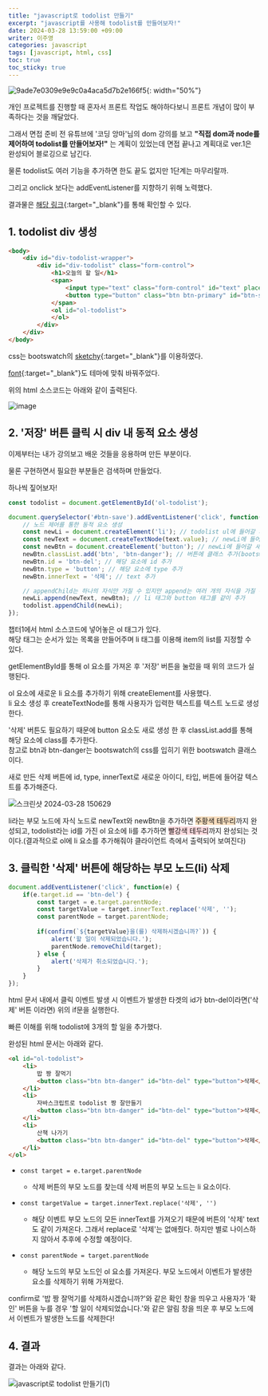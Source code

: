 ```yaml
---
title: "javascript로 todolist 만들기"
excerpt: "javascript를 사용해 todolist를 만들어보자!"
date: 2024-03-28 13:59:00 +09:00
writer: 이주영
categories: javascript
tags: [javascript, html, css]
toc: true
toc_sticky: true
---
```

![9ade7e0309e9e9c0a4aca5d7b2e166f5](https://github.com/hobbyscripterII/to-do-list.io/assets/135996109/d7121bcf-2bcf-4b38-b76a-7e03b613f93c){: width="50%"}

개인 프로젝트를 진행할 때 혼자서 프론트 작업도 해야하다보니 프론트 개념이 많이 부족하다는 것을 깨달았다.

그래서 면접 준비 전 유튜브에 '코딩 앙마'님의 dom 강의를 보고 **"직접 dom과 node를 제어하여 todolist를 만들어보자!"** 는 계획이 있었는데 면접 끝나고 계획대로 ver.1은 완성되어 블로깅으로 남긴다.

물론 todolist도 여러 기능을 추가하면 한도 끝도 없지만 1단계는 마무리랄까.

그리고 onclick 보다는 addEventListener를 지향하기 위해 노력했다.

결과물은 [해당 링크](https://hobbyscripterii.github.io/to-do-list.io/){:target="_blank"}를 통해 확인할 수 있다.

## 1. todolist div 생성

```html
<body>
    <div id="div-todolist-wrapper">
        <div id="div-todolist" class="form-control">
            <h1>오늘의 할 일</h1>
            <span>
                <input type="text" class="form-control" id="text" placeholder="할 일을 입력해주세요.">
                <button type="button" class="btn btn-primary" id="btn-save">저장</button>
            </span>
            <ol id="ol-todolist">
            </ol>
        </div>
    </div>
</body>
```
css는 bootswatch의 [sketchy](https://bootswatch.com/sketchy/){:target="_blank"}를 이용하였다.

[font](https://beomdolee.com/%EC%82%AC%EA%B0%81%EC%82%AC%EA%B0%81/){:target="_blank"}도 테마에 맞춰 바꿔주었다.

위의 html 소스코드는 아래와 같이 출력된다.

![image](https://github.com/hobbyscripterII/to-do-list.io/assets/135996109/e649b661-85ca-4144-8f1e-3947d3e3831d)

## 2. '저장' 버튼 클릭 시 div 내 동적 요소 생성

이제부터는 내가 강의보고 배운 것들을 응용하며 만든 부분이다.

물론 구현하면서 필요한 부분들은 검색하며 만들었다.

하나씩 짚어보자!

```js
const todolist = document.getElementById('ol-todolist');

document.querySelector('#btn-save').addEventListener('click', function() {
    // 노드 제어를 통한 동적 요소 생성
    const newLi = document.createElement('li'); // todolist ul에 들어갈 새로운 요소 추가
    const newText = document.createTextNode(text.value); // newLi에 들어갈 새로운 텍스트 노드 추가
    const newBtn = document.createElement('button'); // newLi에 들어갈 새로운 요소 추가
    newBtn.classList.add('btn', 'btn-danger'); // 버튼에 클래스 추가(bootswatch 클래스)
    newBtn.id = 'btn-del'; // 해당 요소에 id 추가
    newBtn.type = 'button'; // 해당 요소에 type 추가
    newBtn.innerText = '삭제'; // text 추가

    // appendChild는 하나의 자식만 가질 수 있지만 append는 여러 개의 자식을 가질 수 있다.
    newLi.append(newText, newBtn); // li 태그와 button 태그를 같이 추가
    todolist.appendChild(newLi);
});
```

챕터1에서 html 소스코드에 넣어놓은 ol 태그가 있다. <br> 해당 태그는 순서가 있는 목록을 만들어주며 li 태그를 이용해 item의 list를 지정할 수 있다.

getElementById를 통해 ol 요소를 가져온 후 '저장' 버튼을 눌렀을 때 위의 코드가 실행된다.

ol 요소에 새로운 li 요소를 추가하기 위해 createElement를 사용했다. <br> li 요소 생성 후 createTextNode를 통해 사용자가 입력한 텍스트를 텍스트 노드로 생성한다.

'삭제' 버튼도 필요하기 때문에 button 요소도 새로 생성 한 후 classList.add를 통해 해당 요소에 class를 추가한다. <br> 참고로 btn과 btn-danger는 bootswatch의 css를 입히기 위한 bootswatch 클래스이다.

새로 만든 삭제 버튼에 id, type, innerText로 새로운 아이디, 타입, 버튼에 들어갈 텍스트를 추가해준다.

![스크린샷 2024-03-28 150629](https://github.com/hobbyscripterII/to-do-list.io/assets/135996109/30d0d303-bb1b-48c0-ab2c-5f0b00408db9)

li라는 부모 노드에 자식 노드로 newText와 newBtn을 추가하면 <span style="background-color: #F7DDBE">주황색 테두리</span>까지 완성되고, todolist라는 id를 가진 ol 요소에 li를 추가하면 <span style="background-color: #FFDCE0">빨강색 테두리</span>까지 완성되는 것이다.(결과적으로 ol에 li 요소를 추가해줘야 클라이언트 측에서 출력되어 보여진다)

## 3. 클릭한 '삭제' 버튼에 해당하는 부모 노드(li) 삭제

```js
document.addEventListener('click', function(e) {
    if(e.target.id == 'btn-del') {
        const target = e.target.parentNode;
        const targetValue = target.innerText.replace('삭제', '');
        const parentNode = target.parentNode;
        
        if(confirm(`${targetValue}을(를) 삭제하시겠습니까?`)) {
            alert('할 일이 삭제되었습니다.');
            parentNode.removeChild(target);
        } else {
            alert('삭제가 취소되었습니다.');
        }
    }
});
```

html 문서 내에서 클릭 이벤트 발생 시 이벤트가 발생한 타겟의 id가 btn-del이라면('삭제' 버튼 이라면) 위의 if문을 실행한다.

빠른 이해를 위해 todolist에 3개의 할 일을 추가했다.

완성된 html 문서는 아래와 같다.

```html
<ol id="ol-todolist">
    <li>
        밥 짱 잘먹기
        <button class="btn btn-danger" id="btn-del" type="button">삭제</button>
    </li>
    <li>
        자바스크립트로 todolist 짱 잘만들기
        <button class="btn btn-danger" id="btn-del" type="button">삭제</button>
    </li>
    <li>
        산책 나가기
        <button class="btn btn-danger" id="btn-del" type="button">삭제</button>
    </li>
</ol>
```

- `const target = e.target.parentNode`
    - 삭제 버튼의 부모 노드를 찾는데 삭제 버튼의 부모 노드는 li 요소이다.

- `const targetValue = target.innerText.replace('삭제', '')`
    - 해당 이벤트 부모 노드의 모든 innerText를 가져오기 때문에 버튼의 '삭제' text도 같이 가져온다. 그래서 replace로 '삭제'는 없애줬다. 하지만 별로 나이스하지 않아서 추후에 수정할 예정이다.

- `const parentNode = target.parentNode`
    - 해당 노드의 부모 노드인 ol 요소를 가져온다. 부모 노드에서 이벤트가 발생한 요소를 삭제하기 위해 가져왔다.

confirm로 '밥 짱 잘먹기를 삭제하시겠습니까?'와 같은 확인 창을 띄우고 사용자가 '확인' 버튼을 누를 경우 '할 일이 삭제되었습니다.'와 같은 알림 창을 띄운 후 부모 노드에서 이벤트가 발생한 노드를 삭제한다!

## 4. 결과

결과는 아래와 같다.

![javascript로 todolist 만들기(1)](https://github.com/hobbyscripterII/to-do-list.io/assets/135996109/82088c85-2d25-47d0-aae3-793be6756446)